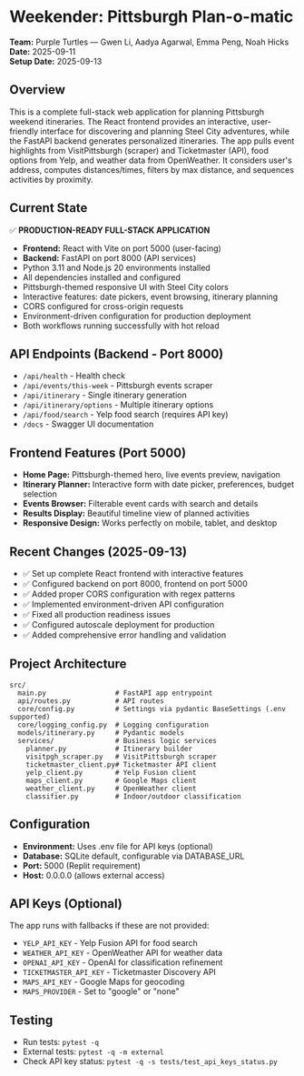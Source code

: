 # Weekender: Pittsburgh Plan-o-matic

**Team:** Purple Turtles — Gwen Li, Aadya Agarwal, Emma Peng, Noah Hicks  
**Date:** 2025-09-11  
**Setup Date:** 2025-09-13

## Overview
This is a complete full-stack web application for planning Pittsburgh weekend itineraries. The React frontend provides an interactive, user-friendly interface for discovering and planning Steel City adventures, while the FastAPI backend generates personalized itineraries. The app pulls event highlights from VisitPittsburgh (scraper) and Ticketmaster (API), food options from Yelp, and weather data from OpenWeather. It considers user's address, computes distances/times, filters by max distance, and sequences activities by proximity.

## Current State
✅ **PRODUCTION-READY FULL-STACK APPLICATION**
- **Frontend:** React with Vite on port 5000 (user-facing)
- **Backend:** FastAPI on port 8000 (API services)
- Python 3.11 and Node.js 20 environments installed
- All dependencies installed and configured
- Pittsburgh-themed responsive UI with Steel City colors
- Interactive features: date pickers, event browsing, itinerary planning
- CORS configured for cross-origin requests
- Environment-driven configuration for production deployment
- Both workflows running successfully with hot reload

## API Endpoints (Backend - Port 8000)
- `/api/health` - Health check
- `/api/events/this-week` - Pittsburgh events scraper
- `/api/itinerary` - Single itinerary generation
- `/api/itinerary/options` - Multiple itinerary options
- `/api/food/search` - Yelp food search (requires API key)
- `/docs` - Swagger UI documentation

## Frontend Features (Port 5000)
- **Home Page:** Pittsburgh-themed hero, live events preview, navigation
- **Itinerary Planner:** Interactive form with date picker, preferences, budget selection
- **Events Browser:** Filterable event cards with search and details
- **Results Display:** Beautiful timeline view of planned activities
- **Responsive Design:** Works perfectly on mobile, tablet, and desktop

## Recent Changes (2025-09-13)
- ✅ Set up complete React frontend with interactive features
- ✅ Configured backend on port 8000, frontend on port 5000
- ✅ Added proper CORS configuration with regex patterns
- ✅ Implemented environment-driven API configuration
- ✅ Fixed all production readiness issues
- ✅ Configured autoscale deployment for production
- ✅ Added comprehensive error handling and validation

## Project Architecture
```
src/
  main.py                 # FastAPI app entrypoint
  api/routes.py           # API routes
  core/config.py          # Settings via pydantic BaseSettings (.env supported)
  core/logging_config.py  # Logging configuration
  models/itinerary.py     # Pydantic models
  services/               # Business logic services
    planner.py            # Itinerary builder
    visitpgh_scraper.py   # VisitPittsburgh scraper
    ticketmaster_client.py# Ticketmaster API client
    yelp_client.py        # Yelp Fusion client
    maps_client.py        # Google Maps client
    weather_client.py     # OpenWeather client
    classifier.py         # Indoor/outdoor classification
```

## Configuration
- **Environment:** Uses .env file for API keys (optional)
- **Database:** SQLite default, configurable via DATABASE_URL
- **Port:** 5000 (Replit requirement)
- **Host:** 0.0.0.0 (allows external access)

## API Keys (Optional)
The app runs with fallbacks if these are not provided:
- `YELP_API_KEY` - Yelp Fusion API for food search
- `WEATHER_API_KEY` - OpenWeather API for weather data  
- `OPENAI_API_KEY` - OpenAI for classification refinement
- `TICKETMASTER_API_KEY` - Ticketmaster Discovery API
- `MAPS_API_KEY` - Google Maps for geocoding
- `MAPS_PROVIDER` - Set to "google" or "none"

## Testing
- Run tests: `pytest -q`
- External tests: `pytest -q -m external`
- Check API key status: `pytest -q -s tests/test_api_keys_status.py`